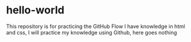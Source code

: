 # hello-world
This repository is for practicing the GitHub Flow
I have knowledge in html and css, I will practice my knowledge using Github, here goes nothing
